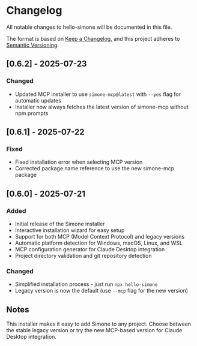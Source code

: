 # Changelog

All notable changes to hello-simone will be documented in this file.

The format is based on [Keep a Changelog](https://keepachangelog.com/en/1.1.0/),
and this project adheres to [Semantic Versioning](https://semver.org/spec/v2.0.0.html).

## [0.6.2] - 2025-07-23

### Changed

- Updated MCP installer to use `simone-mcp@latest` with `--yes` flag for automatic updates
- Installer now always fetches the latest version of simone-mcp without npm prompts

## [0.6.1] - 2025-07-22

### Fixed

- Fixed installation error when selecting MCP version
- Corrected package name reference to use the new simone-mcp package

## [0.6.0] - 2025-07-21

### Added

- Initial release of the Simone installer
- Interactive installation wizard for easy setup
- Support for both MCP (Model Context Protocol) and legacy versions
- Automatic platform detection for Windows, macOS, Linux, and WSL
- MCP configuration generator for Claude Desktop integration
- Project directory validation and git repository detection

### Changed

- Simplified installation process - just run `npx hello-simone`
- Legacy version is now the default (use `--mcp` flag for the new version)

## Notes

This installer makes it easy to add Simone to any project. Choose between the stable legacy version or try the new MCP-based version for Claude Desktop integration.